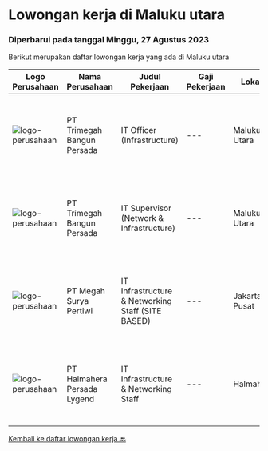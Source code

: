 
  # Lowongan kerja di Maluku utara

  ### Diperbarui pada tanggal Minggu, 27 Agustus 2023

  Berikut merupakan daftar lowongan kerja yang ada di Maluku utara

  |Logo Perusahaan | Nama Perusahaan | Judul Pekerjaan | Gaji Pekerjaan | Lokasi | Deskripsi | Tanggal diunggah | Pranala |
  | -------------- | --------------- | --------------- | --------- | --------- | -------------- | ------- | ----------- |
  |![logo-perusahaan](https://image-service-cdn.seek.com.au/5e6594a165067a47957104730aa00c3457de7abb/ee4dce1061f3f616224767ad58cb2fc751b8d2dc)|PT Trimegah Bangun Persada|IT Officer (Infrastructure)|---|Maluku Utara|Kualifikasi: Latar belakang pendidikan minimal S1 TEKNIK INFORMATIKA Memiliki pengalaman di posisi yang sama selama 1 tahun atau lebih, terutama...|Selasa, 22 Agustus 2023|https://www.jobstreet.co.id/id/job/it-officer-infrastructure-4444402?token=0~59ac1403-51b1-423c-8584-b97a7432d6d7&sectionRank=1&jobId=jobstreet-id-job-4444402|
|![logo-perusahaan](https://image-service-cdn.seek.com.au/5e6594a165067a47957104730aa00c3457de7abb/ee4dce1061f3f616224767ad58cb2fc751b8d2dc)|PT Trimegah Bangun Persada|IT Supervisor (Network & Infrastructure)|---|Maluku Utara|Kualifikasi: Latar belakang pendidikan minimal S1 TEKNIK INFORMATIKA Memiliki pengalaman di posisi yang sama selama 3 tahun atau lebih, terutama di...|Selasa, 22 Agustus 2023|https://www.jobstreet.co.id/id/job/it-supervisor-network-infrastructure-4444373?token=0~59ac1403-51b1-423c-8584-b97a7432d6d7&sectionRank=2&jobId=jobstreet-id-job-4444373|
|![logo-perusahaan](https://i.ibb.co/sqvTCh9/112815900-stock-vector-no-image-available-icon-flat-vector.webp)|PT Megah Surya Pertiwi|IT Infrastructure & Networking Staff (SITE BASED)|---|Jakarta Pusat|Job Description : Provide technical support to the development of the infrastructure systems and services. Define, order, and monitor installation and...|Kamis, 10 Agustus 2023|https://www.jobstreet.co.id/id/job/it-infrastructure-networking-staff-site-based-4434033?token=0~59ac1403-51b1-423c-8584-b97a7432d6d7&sectionRank=3&jobId=jobstreet-id-job-4434033|
|![logo-perusahaan](https://i.ibb.co/sqvTCh9/112815900-stock-vector-no-image-available-icon-flat-vector.webp)|PT Halmahera Persada Lygend|IT Infrastructure & Networking Staff|---|Halmahera|Job Description : Provide technical support to the development of the infrastructure systems and services Define, order, and monitor installation and...|Selasa, 01 Agustus 2023|https://www.jobstreet.co.id/id/job/it-infrastructure-networking-staff-4423407?token=0~59ac1403-51b1-423c-8584-b97a7432d6d7&sectionRank=4&jobId=jobstreet-id-job-4423407|


  [Kembali ke daftar lowongan kerja 🔙](../README.md#daftar-lowongan-kerja)
  